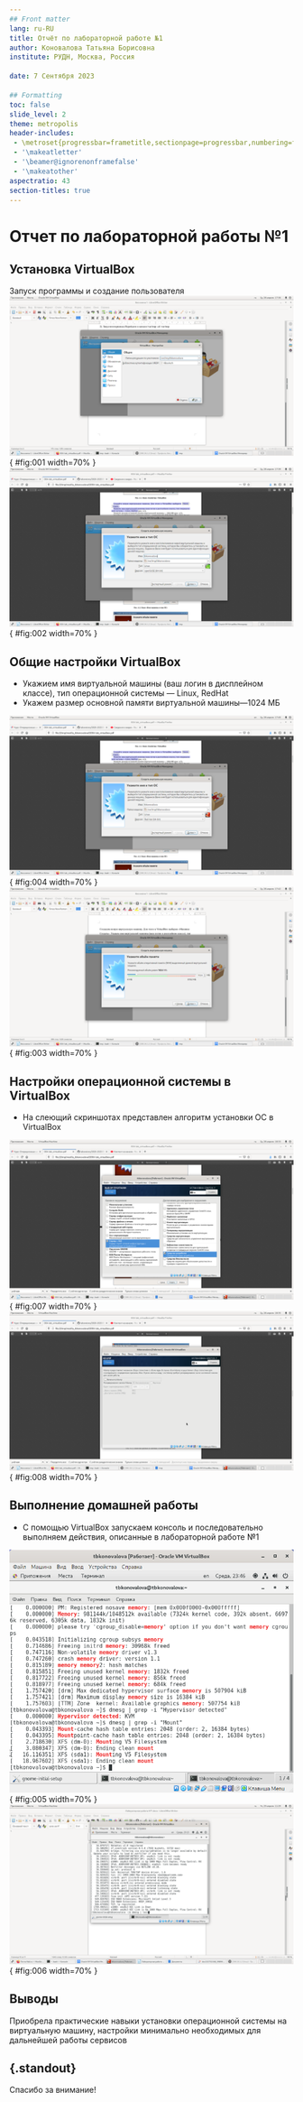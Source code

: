 ```yaml
---
## Front matter
lang: ru-RU
title: Отчёт по лабораторной работе №1
author: Коновалова Татьяна Борисовна
institute: РУДН, Москва, Россия

date: 7 Сентября 2023

## Formatting
toc: false
slide_level: 2
theme: metropolis
header-includes: 
 - \metroset{progressbar=frametitle,sectionpage=progressbar,numbering=fraction}
 - '\makeatletter'
 - '\beamer@ignorenonframefalse'
 - '\makeatother'
aspectratio: 43
section-titles: true
---
```


# Отчет по лабораторной работы №1

## Установка VirtualBox

Запуск программы и создание пользователя 
![Записываем имя пользователя](image/1.png){ #fig:001 width=70% }
![Настройки VirtualBox](image/2.png){ #fig:002 width=70% }

## Общие настройки VirtualBox

- Укажием имя виртуальной машины (ваш логин в дисплейном классе), тип
операционной системы — Linux, RedHat
- Укажем размер основной памяти виртуальной машины—1024 МБ

![тип операционной системы](image/4.png){ #fig:004 width=70% }
![Указываем объём](image/3.png){ #fig:003 width=70% }

## Настройки операционной системы в VirtualBox

- На слеющий скриншотах представлен алгоритм установки ОС в VirtualBox

![В качестве базового окружения «Сервер с GUI»](image/7.png){ #fig:007 width=70% }
![Отключим KDUMP](image/8.png){ #fig:008 width=70% }

## Выполнение домашней работы

- С помощью VirtualBox запускаем консоль и последовательно выполняем действия, описанные в лабораторной работе №1

![Домашняя работа](image/5.png){ #fig:005 width=70% }
![Консоль в VirtualBox](image/6.png){ #fig:006 width=70% }

## Выводы

Приобрела практические навыки установки операционной системы на
виртуальную машину, настройки минимально необходимых для дальнейшей работы
сервисов

## {.standout}

Спасибо за внимание!
